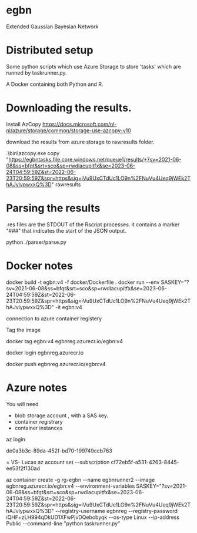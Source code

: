 # egbn
Extended Gaussian Bayesian Network



# Distributed setup

Some python scripts which use Azure Storage to store 'tasks' which are runned by taskrunner.py.

A Docker containing both Python and R.

# Downloading the results.

Install AzCopy
https://docs.microsoft.com/nl-nl/azure/storage/common/storage-use-azcopy-v10


download the results from azure storage to rawresults folder.

.\bin\azcopy.exe copy "https://egbntasks.file.core.windows.net/queue1/results/*?sv=2021-06-08&ss=bfqt&srt=sco&sp=rwdlacupitfx&se=2023-06-24T04:59:59Z&st=2022-06-23T20:59:59Z&spr=https&sig=iVu9UxCTdUc1LO9n%2FNuVu4Ueq9jWEk2ThAJvlypwxxQ%3D" rawresults

# Parsing the results

.res files are the STDOUT of the Rscript processes.
it contains a marker "###" that indicates the start of the JSON output. 

python ./parser/parse.py


# Docker notes

docker build -t egbn:v4 -f docker/Dockerfile .
docker run --env SASKEY="?sv=2021-06-08&ss=bfqt&srt=sco&sp=rwdlacupitfx&se=2023-06-24T04:59:59Z&st=2022-06-23T20:59:59Z&spr=https&sig=iVu9UxCTdUc1LO9n%2FNuVu4Ueq9jWEk2ThAJvlypwxxQ%3D" -it egbn:v4


connection to azure container registery

Tag the image

docker tag egbn:v4 egbnreg.azurecr.io/egbn:v4

docker login egbnreg.azurecr.io

docker push egbnreg.azurecr.io/egbn:v4

# Azure notes

You will need
- blob storage account , with a SAS key.
- container registrary
- container instances

az login


de0a3b3c-89da-452f-bd70-199749ccb763

= VS- Lucas
az account set --subscription cf72eb5f-a531-4263-8445-ee53f2f130ad 


az container create -g rg-egbn --name egbnrunner2 --image egbnreg.azurecr.io/egbn:v4 --environment-variables SASKEY="?sv=2021-06-08&ss=bfqt&srt=sco&sp=rwdlacupitfx&se=2023-06-24T04:59:59Z&st=2022-06-23T20:59:59Z&spr=https&sig=iVu9UxCTdUc1LO9n%2FNuVu4Ueq9jWEk2ThAJvlypwxxQ%3D" --registry-username egbnreg --registry-password iQHF+zLH994qDkUD1XFwPjvDQebobyqk --os-type Linux --ip-address Public --command-line "python taskrunner.py"

# 

